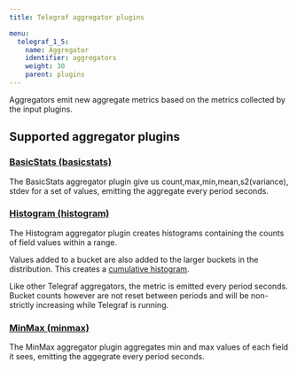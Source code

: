 ```yaml
---
title: Telegraf aggregator plugins

menu:
  telegraf_1_5:
    name: Aggregator
    identifier: aggregators
    weight: 30
    parent: plugins
---
```


Aggregators emit new aggregate metrics based on the metrics collected by the
input plugins.

## Supported aggregator plugins


### [BasicStats (basicstats)](https://github.com/influxdata/telegraf/tree/release-1.5/plugins/aggregators/basicstats)

The BasicStats aggregator plugin give us count,max,min,mean,s2(variance), stdev for a set of values, emitting the aggregate every period seconds.


### [Histogram (histogram)](https://github.com/influxdata/telegraf/tree/release-1.5/plugins/aggregators/histogram)

The Histogram aggregator plugin creates histograms containing the counts of field values within a range.

Values added to a bucket are also added to the larger buckets in the distribution. This creates a [cumulative histogram](https://en.wikipedia.org/wiki/Histogram#/media/File:Cumulative_vs_normal_histogram.svg).

Like other Telegraf aggregators, the metric is emitted every period seconds. Bucket counts however are not reset between periods and will be non-strictly increasing while Telegraf is running.

### [MinMax (minmax)](https://github.com/influxdata/telegraf/tree/release-1.5/plugins/aggregators/minmax)

The MinMax aggregator plugin aggregates min and max values of each field it sees, emitting the aggegrate every period seconds.
